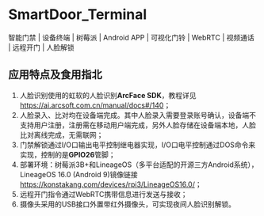# SmartDoor_Terminal

智能门禁 | 设备终端 | 树莓派 | Android APP | 可视化门铃 | WebRTC | 视频通话 | 远程开门 | 人脸解锁

## 应用特点及食用指北

1. 人脸识别使用的虹软的人脸识别**ArcFace SDK**，教程详见<https://ai.arcsoft.com.cn/manual/docs#/140>；
2. 人脸录入、比对均在设备端完成。其中人脸录入需要登录账号确认，设备端不支持用户注册，注册需在移动用户端完成，另外人脸存储在设备端本地，人脸比对离线完成，无需联网；
3. 门禁解锁通过I/O口输出电平控制继电器实现，I/O口电平控制通过DOS命令来实现，控制的是**GPIO26**管脚；
4. 部署环境：树莓派3B+和LineageOS（多平台适配的开源三方Android系统），LineageOS 16.0 (Android 9)镜像链接<https://konstakang.com/devices/rpi3/LineageOS16.0/>；
5. 远程开门指令通过WebRTC携带信息进行发送与接收；
6. 摄像头采用的USB接口外置带红外摄像头，可实现夜间人脸识别解锁。

